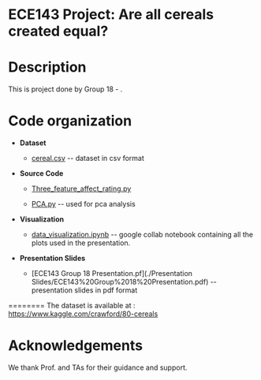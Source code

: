 # ECE143 Project: Are all cereals created equal?

Description
===========
This is project done by Group 18 - .

Code organization
=================

 * **Dataset**
   * [cereal.csv](./Dataset/cereal.csv) -- dataset in csv format
   
 * **Source Code**
   * [Three_feature_affect_rating.py](./Source%20Code/Three_feature_affect_rating.py)
   
   * [PCA.py](./Source%20Code/PCA.py) -- used for pca analysis
 * **Visualization**
    * [data_visualization.ipynb](./Visualizatoin/data_visualisation.ipynb) -- google collab notebook containing all the plots used in the presentation.
  
 * **Presentation Slides**
    * [ECE143 Group 18 Presentation.pf](./Presentation Slides/ECE143%20Group%2018%20Presentation.pdf) -- presentation slides in pdf format
 
========
The dataset is available at : https://www.kaggle.com/crawford/80-cereals


Acknowledgements
================
We thank Prof.  and TAs for their guidance and support.

